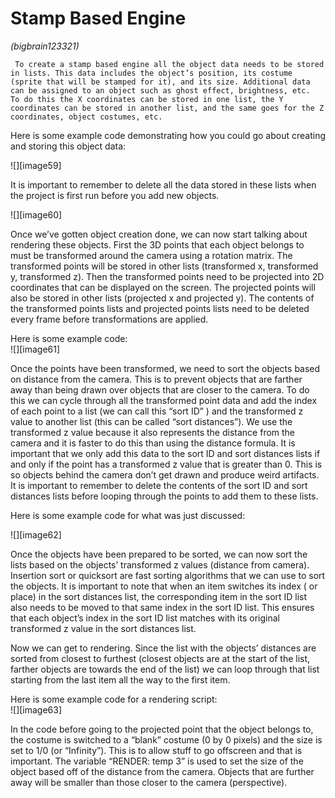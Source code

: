 # Stamp Based Engine
*(bigbrain123321)*  

     To create a stamp based engine all the object data needs to be stored in lists. This data includes the object’s position, its costume (sprite that will be stamped for it), and its size. Additional data can be assigned to an object such as ghost effect, brightness, etc.  To do this the X coordinates can be stored in one list, the Y coordinates can be stored in another list, and the same goes for the Z coordinates, object costumes, etc.

Here is some example code demonstrating how you could go about creating and storing this object data:

![][image59]

It is important to remember to delete all the data stored in these lists when the project is first run before you add new objects.

![][image60]

Once we’ve gotten object creation done, we can now start talking about rendering these objects. First the 3D points that each object belongs to must be transformed around the camera using a rotation matrix. The transformed points will be stored in other lists (transformed x, transformed y, transformed z). Then the transformed points need to be projected into 2D coordinates that can be displayed on the screen. The projected points will also be stored in other lists (projected x and projected y). The contents of the transformed points lists and projected points lists need to be deleted every frame before transformations are applied.

Here is some example code:  
![][image61]

Once the points have been transformed, we need to sort the objects based on distance from the camera. This is to prevent objects that are farther away than being drawn over objects that are closer to the camera. To do this we can cycle through all the transformed point data and add the index of each point to a list (we can call this “sort ID” ) and the transformed z value to another list (this can be called “sort distances”). We use the transformed z value because it also represents the distance from the camera and it is faster to do this than using the distance formula. It is important that we only add this data to the sort ID and sort distances lists if and only if the point has a transformed z value that is greater than 0\. This is so objects behind the camera don’t get drawn and produce weird artifacts. It is important to remember to delete the contents of the sort ID and sort distances lists before looping through the points to add them to these lists.

Here is some example code for what was just discussed:

![][image62]

Once the objects have been prepared to be sorted, we can now sort the lists based on the objects’ transformed z values (distance from camera). Insertion sort or quicksort are fast sorting algorithms that we can use to sort the objects. It is important to note that when an item switches its index ( or place)  in the sort distances list, the corresponding item in the sort ID list also needs to be moved to that same index in the sort ID list. This ensures that each object’s index in the sort ID list matches with its original transformed z value in the sort distances list.

Now we can get to rendering. Since the list with the objects’ distances are sorted from closest to furthest (closest objects are at the start of the list, farther objects are towards the end of the list) we can loop through that list starting from the last item all the way to the first item. 

Here is some example code for a rendering script:  
![][image63]

In the code before going to the projected point that the object belongs to, the costume is switched to a “blank” costume (0 by 0 pixels) and the size is set to 1/0 (or “Infinity”). This is to allow stuff to go offscreen and that is important. The variable “RENDER: temp 3” is used to set the size of the object based off of the distance from the camera. Objects that are further away will be smaller than those closer to the camera (perspective). 

## 